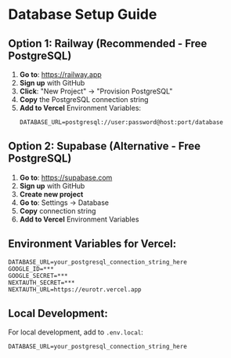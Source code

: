 # Database Setup Guide

## Option 1: Railway (Recommended - Free PostgreSQL)

1. **Go to**: https://railway.app
2. **Sign up** with GitHub
3. **Click**: "New Project" → "Provision PostgreSQL"
4. **Copy** the PostgreSQL connection string
5. **Add to Vercel** Environment Variables:
   ```
   DATABASE_URL=postgresql://user:password@host:port/database
   ```

## Option 2: Supabase (Alternative - Free PostgreSQL)

1. **Go to**: https://supabase.com
2. **Sign up** with GitHub
3. **Create new project**
4. **Go to**: Settings → Database
5. **Copy** connection string
6. **Add to Vercel** Environment Variables

## Environment Variables for Vercel:

```
DATABASE_URL=your_postgresql_connection_string_here
GOOGLE_ID=***
GOOGLE_SECRET=***
NEXTAUTH_SECRET=***
NEXTAUTH_URL=https://eurotr.vercel.app
```

## Local Development:

For local development, add to `.env.local`:
```
DATABASE_URL=your_postgresql_connection_string_here
```
